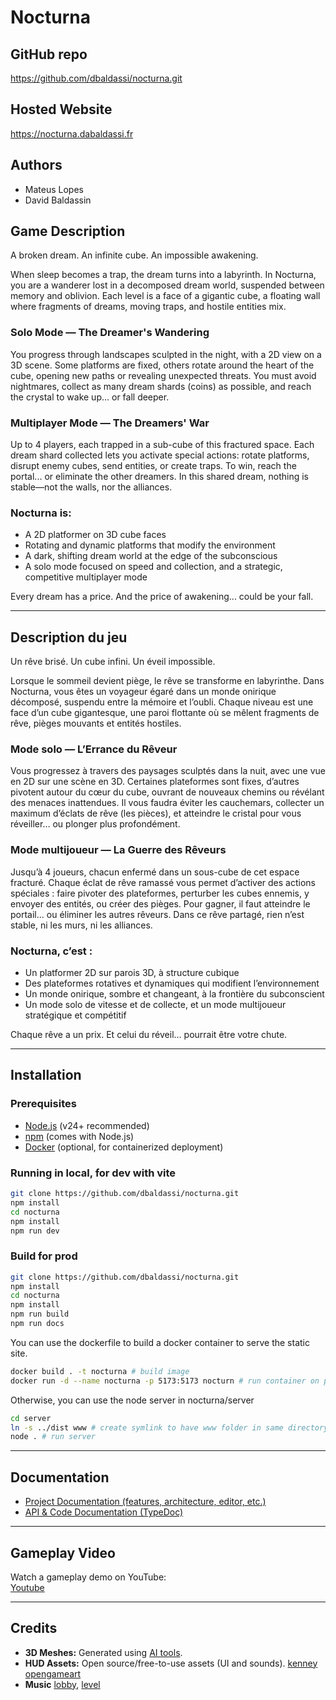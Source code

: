 # Nocturna

## GitHub repo

https://github.com/dbaldassi/nocturna.git

## Hosted Website

https://nocturna.dabaldassi.fr

## Authors

* Mateus Lopes
* David Baldassin

## Game Description

A broken dream. An infinite cube. An impossible awakening.

When sleep becomes a trap, the dream turns into a labyrinth. In Nocturna, you are a wanderer lost in a decomposed dream world, suspended between memory and oblivion. Each level is a face of a gigantic cube, a floating wall where fragments of dreams, moving traps, and hostile entities mix.

### Solo Mode — The Dreamer's Wandering

You progress through landscapes sculpted in the night, with a 2D view on a 3D scene. Some platforms are fixed, others rotate around the heart of the cube, opening new paths or revealing unexpected threats. You must avoid nightmares, collect as many dream shards (coins) as possible, and reach the crystal to wake up... or fall deeper.

### Multiplayer Mode — The Dreamers' War

Up to 4 players, each trapped in a sub-cube of this fractured space. Each dream shard collected lets you activate special actions: rotate platforms, disrupt enemy cubes, send entities, or create traps. To win, reach the portal... or eliminate the other dreamers. In this shared dream, nothing is stable—not the walls, nor the alliances.

### Nocturna is:

* A 2D platformer on 3D cube faces
* Rotating and dynamic platforms that modify the environment
* A dark, shifting dream world at the edge of the subconscious
* A solo mode focused on speed and collection, and a strategic, competitive multiplayer mode

Every dream has a price. And the price of awakening... could be your fall.

---

## Description du jeu

Un rêve brisé. Un cube infini. Un éveil impossible.

Lorsque le sommeil devient piège, le rêve se transforme en labyrinthe. Dans Nocturna, vous êtes un voyageur égaré dans un monde onirique décomposé, suspendu entre la mémoire et l’oubli. Chaque niveau est une face d’un cube gigantesque, une paroi flottante où se mêlent fragments de rêve, pièges mouvants et entités hostiles.

### Mode solo — L’Errance du Rêveur

Vous progressez à travers des paysages sculptés dans la nuit, avec une vue en 2D sur une scène en 3D. Certaines plateformes sont fixes, d’autres pivotent autour du cœur du cube, ouvrant de nouveaux chemins ou révélant des menaces inattendues. Il vous faudra éviter les cauchemars, collecter un maximum d’éclats de rêve (les pièces), et atteindre le cristal pour vous réveiller… ou plonger plus profondément.

### Mode multijoueur — La Guerre des Rêveurs

Jusqu’à 4 joueurs, chacun enfermé dans un sous-cube de cet espace fracturé. Chaque éclat de rêve ramassé vous permet d’activer des actions spéciales : faire pivoter des plateformes, perturber les cubes ennemis, y envoyer des entités, ou créer des pièges. Pour gagner, il faut atteindre le portail… ou éliminer les autres rêveurs. Dans ce rêve partagé, rien n’est stable, ni les murs, ni les alliances.

### Nocturna, c’est :

* Un platformer 2D sur parois 3D, à structure cubique
* Des plateformes rotatives et dynamiques qui modifient l’environnement
* Un monde onirique, sombre et changeant, à la frontière du subconscient
* Un mode solo de vitesse et de collecte, et un mode multijoueur stratégique et compétitif

Chaque rêve a un prix. Et celui du réveil… pourrait être votre chute.

---

## Installation

### Prerequisites

- [Node.js](https://nodejs.org/) (v24+ recommended)
- [npm](https://www.npmjs.com/) (comes with Node.js)
- [Docker](https://www.docker.com/) (optional, for containerized deployment)

### Running in local, for dev with vite

```bash
git clone https://github.com/dbaldassi/nocturna.git
npm install
cd nocturna
npm install
npm run dev
```

### Build for prod 

```bash
git clone https://github.com/dbaldassi/nocturna.git
npm install
cd nocturna
npm install
npm run build
npm run docs
```

You can use the dockerfile to build a docker container to serve the static site.

```bash
docker build . -t nocturna # build image
docker run -d --name nocturna -p 5173:5173 nocturn # run container on port 5173
```

Otherwise, you can use the node server in nocturna/server

```bash
cd server
ln -s ../dist www # create symlink to have www folder in same directory server index
node . # run server
```
---

## Documentation

- [Project Documentation (features, architecture, editor, etc.)](./Documentation.md)
- [API & Code Documentation (TypeDoc)](https://nocturna.dabaldassi.fr/docs)

---

## Gameplay Video

Watch a gameplay demo on YouTube:  
[Youtube](https://www.youtube.com/watch?v=R8ayotSKBW4) <!-- Replace with your actual video link -->

---

## Credits

- **3D Meshes:** Generated using [AI tools](https://www.tripo3d.ai/).
- **HUD Assets:** Open source/free-to-use assets (UI and sounds). [kenney](https://kenney.nl/assets) [opengameart](https://opengameart.org/)
- **Music** [lobby](https://freemusicarchive.org/music/Soularflair/cc-by-free-to-use-for-anything-1/the-wound-that-cannot-scar-dark-ambient-intense-emotive/), [level](https://freemusicarchive.org/music/nul-tiel-records/techno/jeopardy-1/)

